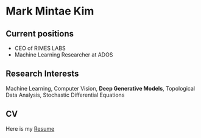 # Mark Mintae Kim

## Current positions
- CEO of RIMES LABS  
- Machine Learning Researcher at ADOS  

## Research Interests
Machine Learning, Computer Vision, **Deep Generative Models**, Topological Data Analysis, Stochastic Differential Equations  

## CV
Here is my [Resume](./Resume_Mark_Mintae_Kim.pdf)
